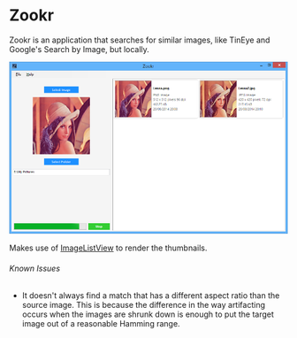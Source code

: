 Zookr
=====
Zookr is an application that searches for similar images, like TinEye and Google's Search by Image, but locally. 

![alt text](screenshot.png)

Makes use of [ImageListView](http://www.codeproject.com/Articles/43265/ImageListView) to render the thumbnails.

###### Known Issues
* It doesn't always find a match that has a different aspect ratio than the source image. This is because the difference in the way artifacting occurs when the images are shrunk down is enough to put the target image out of a reasonable Hamming range.